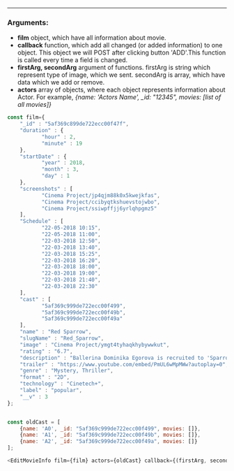 ------
### Arguments:
+ **film**  object, which have all information about movie.
+ **callback**  function, which add all changed (or added information) to one object. This object we will POST after clicking button 'ADD'.This function is called every time a field is changed.
+ **firstArg, secondArg** argument of functions. firstArg is string which represent type of image, which we sent. secondArg is array, which have data which we add or remove.
+ **actors**   array of objects, where each object represents information about Actor. For example, *{name: 'Actors Name', _id: "12345", movies: [list of all movies]}*

```js
const film={
    "_id" : "5af369c899de722ecc00f47f",
    "duration" : {
           "hour" : 2,
           "minute" : 19
    },
    "startDate" : {
           "year" : 2018,
           "month" : 3,
           "day" : 1
    },
    "screenshots" : [
           "Cinema Project/jp4qjm88k0x5kwejkfas",
           "Cinema Project/ccibyqtkshuevstojwbo",
           "Cinema Project/ssiwpffjj6yrlqhpgmz5"
    ],
    "Schedule" : [
           "22-05-2018 10:15",
           "22-05-2018 11:00",
           "22-03-2018 12:50",
           "22-03-2018 13:40",
           "22-03-2018 15:25",
           "22-03-2018 16:20",
           "22-03-2018 18:00",
           "22-03-2018 19:00",
           "22-03-2018 21:40",
           "22-03-2018 22:30"
    ],
    "cast" : [
           "5af369c999de722ecc00f499",
           "5af369c999de722ecc00f49b",
           "5af369c999de722ecc00f49a"
    ],
    "name" : "Red Sparrow",
    "slugName" : "Red_Sparrow",
    "image" : "Cinema Project/ymgt4tyhaqkhybywwkut",
    "rating" : "6.7",
    "description" : "Ballerina Dominika Egorova is recruited to 'Sparrow School,' a Russian intelligence service where she is forced to use her body as a weapon. Her first mission, targeting a C.I.A. agent, threatens to unravel the security of both nations.",
    "trailer" : "https://www.youtube.com/embed/PmUL6wMpMWw?autoplay=0",
    "genre" : "Mystery, Thriller",
    "format" : "2D",
    "technology" : "Cinetech+",
    "label" : "popular",
    "__v" : 3
};


const oldCast = [
    {name: 'A0', _id: "5af369c999de722ecc00f499", movies: []},
    {name: 'A1', _id: "5af369c999de722ecc00f49b", movies: []},
    {name: 'A2', _id: "5af369c999de722ecc00f49a", movies: []}
];

<EditMovieInfo film={film} actors={oldCast} callback={(firstArg, secondArg) => {return;}} />

```